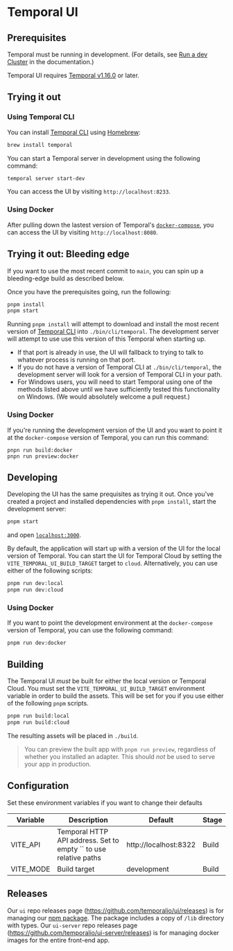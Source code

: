 # Temporal UI

## Prerequisites

Temporal must be running in development. (For details, see [Run a dev Cluster](https://docs.temporal.io/application-development/foundations#run-a-development-cluster) in the documentation.)

Temporal UI requires [Temporal v1.16.0](https://github.com/temporalio/temporal/releases/tag/v1.16.0) or later.

## Trying it out

### Using Temporal CLI

You can install [Temporal CLI][] using [Homebrew][]:

```sh
brew install temporal
```

You can start a Temporal server in development using the following command:

```sh
temporal server start-dev
```

You can access the UI by visiting `http://localhost:8233`.

[temporal cli]: https://github.com/temporalio/cli
[homebrew]: https://brew.sh

### Using Docker

After pulling down the lastest version of Temporal's [`docker-compose`](https://github.com/temporalio/docker-compose), you can access the UI by visiting `http://localhost:8080`.

## Trying it out: Bleeding edge

If you want to use the most recent commit to `main`, you can spin up a bleeding-edge build as described below.

Once you have the prerequisites going, run the following:

```bash
pnpm install
pnpm start
```

Running `pnpm install` will attempt to download and install the most recent version of [Temporal CLI][] into `./bin/cli/temporal`. The development server will attempt to use use this version of this Temporal when starting up.

- If that port is already in use, the UI will fallback to trying to talk to whatever process is running on that port.
- If you do not have a version of Temporal CLI at `./bin/cli/temporal`, the development server will look for a version of Temporal CLI in your path.
- For Windows users, you will need to start Temporal using one of the methods listed above until we have sufficiently tested this functionality on Windows. (We would absolutely welcome a pull request.)

### Using Docker

If you're running the development version of the UI and you want to point it at the `docker-compose` version of Temporal, you can run this command:

```
pnpn run build:docker
pnpn run preview:docker
```

## Developing

Developing the UI has the same prequisites as trying it out. Once you've created a project and installed dependencies with `pnpm install`, start the development server:

```bash
pnpm start
```

and open [`localhost:3000`](http://localhost:3000).

By default, the application will start up with a version of the UI for the local version of Temporal. You can start the UI for Temporal Cloud by setting the `VITE_TEMPORAL_UI_BUILD_TARGET` target to `cloud`. Alternatively, you can use either of the following scripts:

```bash
pnpm run dev:local
pnpm run dev:cloud
```

### Using Docker

If you want to point the development environment at the `docker-compose` version of Temporal, you can use the following command:

```
pnpm run dev:docker
```

## Building

The Temporal UI _must_ be built for either the local version or Temporal Cloud. You must set the `VITE_TEMPORAL_UI_BUILD_TARGET` environment variable in order to build the assets. This will be set for you if you use either of the following `pnpm` scripts.

```bash
pnpm run build:local
pnpm run build:cloud
```

The resulting assets will be placed in `./build`.

> You can preview the built app with `pnpm run preview`, regardless of whether you installed an adapter. This should _not_ be used to serve your app in production.

## Configuration

Set these environment variables if you want to change their defaults

| Variable  | Description                                                      | Default               | Stage |
| --------- | ---------------------------------------------------------------- | --------------------- | ----- |
| VITE_API  | Temporal HTTP API address. Set to empty `` to use relative paths | http://localhost:8322 | Build |
| VITE_MODE | Build target                                                     | development           | Build |


## Releases

Our `ui` repo releases page (https://github.com/temporalio/ui/releases) is for managing our [npm package](https://www.npmjs.com/package/@temporalio/ui). The package includes a copy of `/lib` directory with types.
Our `ui-server` repo releases page (https://github.com/temporalio/ui-server/releases) is for managing docker images for the entire front-end app.
